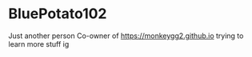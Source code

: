# BluePotato102

Just another person
Co-owner of https://monkeygg2.github.io
trying to learn more stuff ig
